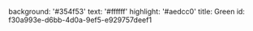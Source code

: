 background: '#354f53'
text: '#ffffff'
highlight: '#aedcc0'
title: Green
id: f30a993e-d6bb-4d0a-9ef5-e929757deef1
